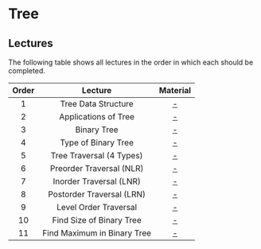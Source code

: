 # Tree

## Lectures

The following table shows all lectures in the order in which each should be completed.

| Order | Lecture | Material |
|:---:|:---:|:---:|
| 1 | Tree Data Structure | [-]() |
| 2 | Applications of Tree | [-]() |
| 3 | Binary Tree | [-]() |
| 4 | Type of Binary Tree | [-]() |
| 5 | Tree Traversal (4 Types) | [-]() |
| 6 | Preorder Traversal (NLR) | [-]() |
| 7 | Inorder Traversal (LNR) | [-]() |
| 8 | Postorder Traversal (LRN) | [-]() |
| 9 | Level Order Traversal | [-]() |
| 10 | Find Size of Binary Tree | [-]() |
| 11 | Find Maximum in Binary Tree | [-]() |
<br>